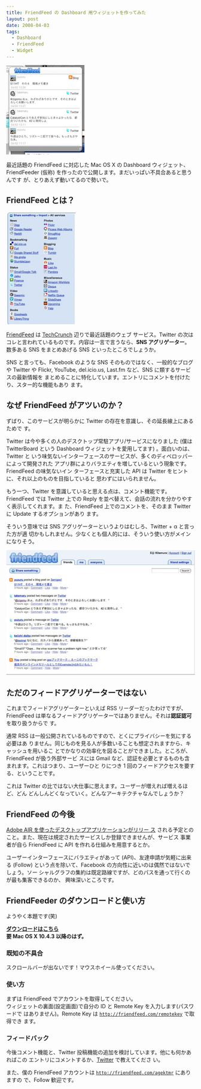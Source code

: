 ```yaml
---
title: FriendFeed の Dashboard 用ウィジェットを作ってみた
layout: post
date: 2008-04-03
tags:
  - Dashboard
  - FriendFeed
  - Widget
---
```


![FriendFeedr](/images/2008/04/friendfeeder.jpg)

最近話題の FriendFeed に対応した Mac OS X の Dashboard ウィジェット、
FriendFeeder (仮称) を作ったので公開します。まだいっぱい不具合あると思うんです
が、とりあえず動いてるので勢いで。

## FriendFeed とは？

![friendfeedservices](/images/2008/04/friendfeedservices-186x300.jpg)

[FriendFeed](http://friendfeed.com/) は
[TechCrunch](http://jp.techcrunch.com/tag/friendfeed/) 辺りで最近話題のウェブ
サービス。Twitter の次はコレと言われているものです。内容は一言で言うなら、**SNS
アグリゲーター**。数多ある SNS をまとめあげる SNS といったところでしょうか。

SNS と言っても、Facebook のような SNS そのものではなく、一般的なブログや Twitter
や Flickr, YouTube, del.icio.us, Last.fm など、SNS に類するサービスの最新情報を
まとめることに特化しています。エントリにコメントを付けたり、スター的な機能もあり
ます。

## なぜ FriendFeed がアツいのか？

ずばり、このサービスが明らかに Twitter の存在を意識し、その延長線上にあるためで
す。

Twitter は今や多くの人のデスクトップ常駐アプリ/サービスになりました (僕は
TwitterBoard という Dashboard ウィジェットを愛用してます) 。面白いのは、Twitter と
いう味気ないインターフェースのサービスが、多くのディベロッパーによって開発された
アプリ群によりバラエティを増しているという現象です。FriendFeed の味気ないイン
ターフェースと充実した API は Twitter をヒントに、それ以上のものを目指していると
思わずにはいられません。

もう一つ、Twitter を意識していると思える点は、コメント機能です。FriendFeed では
Twitter 上での Reply を並べ替えて、会話の流れを分かりやすく表示してくれます。ま
た、FriendFeed 上でのコメントを、そのまま Twitter に Update するオプションがあり
ます。

そういう意味では SNS アグリゲーターというよりはむしろ、Twitter + α と言った方が適
切かもしれません。少なくとも個人的には、そういう使い方がメインになりそう。

![friendfeedscreen](/images/2008/04/friendfeedscreen.jpg)

## ただのフィードアグリゲーターではない

これまでフィードアグリゲーターといえば RSS リーダーだったわけですが、FriendFeed
は単なるフィードアグリゲーターではありません。それは**認証認可**を取り扱うからで
す。

通常 RSS は一般公開されているものですので、とくにプライバシーを気にする必要はあ
りません。同じものを見る人が多数いることも想定されますから、キャッシュを用いるこ
とでかなりの効率化を図ることができました。ところが、FriendFeed が扱う外部サービ
スには Gmail など、認証を必要とするものも含まれます。これはつまり、ユーザーひと
りにつき 1 回のフィードアクセスを要する、ということです。

これは Twitter の比ではない大仕事に思えます。ユーザーが増えれば増えるほど、どん
どんしんどくなっていく。どんなアーキテクチャなんでしょうか？

## FriendFeed の今後

[Adobe AIR を使ったデスクトップアプリケーションがリリー
ス](http://jp.techcrunch.com/archives/adobe-air-desktop-app-for-friendfeed-coming/)
される予定とのこと。また、現在は規定されたサービスしか登録できませんが、サービス
事業者が自ら FriendFeed に API を作れる仕組みを用意するとか。

ユーザーインターフェースにバラエティがあって (API)、友達申請が気軽に出来る
(Follow) という点を除いて、Facebook の方向性に近いのは偶然ではないでしょう。ソー
シャルグラフの集約は既定路線ですが、どのパスを通って行くのが最も集客できるのか、
興味深いところです。

## FriendFeeder のダウンロードと使い方

ようやく本題です(笑)

[**ダウンロードはこちら**](http://devlab.agektmr.com/DashboardWidget/FriendFeeder.zip)  
**要 Mac OS X 10.4.3 以降のはず。**

### 既知の不具合

スクロールバーが出ないです！マウスホイール使ってください。

### 使い方

まずは FriendFeed でアカウントを取得してください。  
ウィジェットの裏面(設定画面)で自分の ID と Remote Key を入力します(パスワードで
はありません)。Remote Key は
[`http://friendfeed.com/remotekey`](http://friendfeed.com/remotekey) で取得でき
ます。

### フィードバック

今後コメント機能と、Twitter 投稿機能の追加を検討しています。他にも何かあればこの
エントリにコメントするか、[Twitter](http://twitter.com/agektmr) で教えてくださ
い。

また、僕の FriendFeed アカウントは
[`http://friendfeed.com/agektmr`](http://friendfeed.com/agektmr) にありますの
で、Follow 歓迎です。

